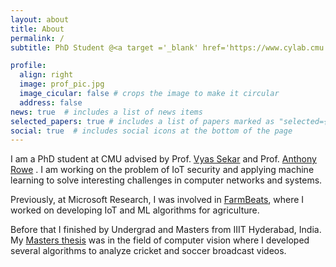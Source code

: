 ```yaml
---
layout: about
title: About
permalink: /
subtitle: PhD Student @<a target ='_blank' href='https://www.cylab.cmu.edu/'>Cylab, CMU </a> Previously @ <a target ='_blank' href='https://www.microsoft.com/en-us/research/project/farmbeats-iot-agriculture/'>Microsoft Research</a>, <a target ='_blank' href="https://www.iiit.ac.in/">IIIT Hyderabad</a>

profile:
  align: right
  image: prof_pic.jpg
  image_cicular: false # crops the image to make it circular
  address: false
news: true  # includes a list of news items
selected_papers: true # includes a list of papers marked as "selected={true}"
social: true  # includes social icons at the bottom of the page
---
```


I am a PhD student at CMU advised by Prof. [Vyas Sekar](https://users.ece.cmu.edu/~vsekar/) and Prof. [Anthony Rowe](https://users.ece.cmu.edu/~agr/) . I am working on the problem of IoT security and applying machine learning to solve interesting challenges in computer networks and systems.

Previously, at Microsoft Research, I was involved in [FarmBeats](https://www.microsoft.com/en-us/research/project/farmbeats-iot-agriculture/), where I worked on developing  IoT and ML algorithms for agriculture. 

Before that I finished by Undergrad and Masters from IIIT Hyderabad, India. My [Masters thesis](https://cdn.iiit.ac.in/cdn/cvit.iiit.ac.in/images/Thesis/MS/RahulAnandMS2016/Thesis.pdf) was in the field of computer vision where I developed several algorithms to analyze  cricket and soccer broadcast videos.

<!-- on Automatic Analysis of Cricket And Soccer Broadcast Videos. -->
